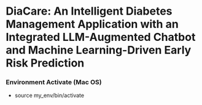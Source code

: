 # DiaCare: An Intelligent Diabetes Management Application with an Integrated LLM-Augmented Chatbot and Machine Learning-Driven Early Risk Prediction

###  Environment Activate (Mac OS)
* source my_env/bin/activate